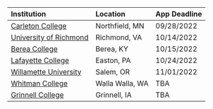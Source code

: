 | **Institution** | **Location** | **App Deadline** |
| :----       | :---       | :--- |
| [Carleton College](#carleton) | Northfield, MN | 09/28/2022 |
| [University of Richmond](#richmond) | Richmond, VA | 10/14/2022 |
| [Berea College](#berea) | Berea, KY | 10/15/2022 |
| [Lafayette College](#lafayette) | Easton, PA | 10/24/2022 |
| [Willamette University](#willamette) | Salem, OR  | 11/01/2022 |
| [Whitman College](#whitman) | Walla Walla, WA  | TBA |
| [Grinnell College](#grinnell) | Grinnell, IA | TBA |



